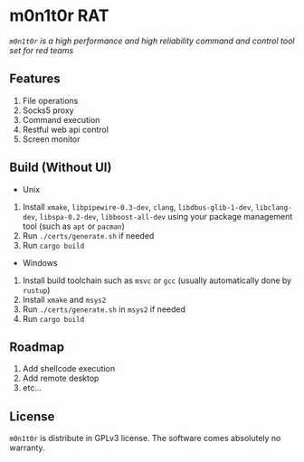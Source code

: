 # m0n1t0r RAT

*`m0n1t0r` is a high performance and high reliability command and control tool set for red teams*

## Features

1. File operations
2. Socks5 proxy
3. Command execution
4. Restful web api control
5. Screen monitor

## Build (Without UI)

- Unix

1. Install `xmake`, `libpipewire-0.3-dev`, `clang`, `libdbus-glib-1-dev`, `libclang-dev`, `libspa-0.2-dev`, `libboost-all-dev` using your package management tool (such as `apt` or `pacman`)
2. Run `./certs/generate.sh` if needed
3. Run `cargo build`

- Windows

1. Install build toolchain such as `msvc` or `gcc` (usually automatically done by `rustup`)
2. Install `xmake` and `msys2`
3. Run `./certs/generate.sh` in `msys2` if needed
4. Run `cargo build`

## Roadmap

1. Add shellcode execution
2. Add remote desktop
3. etc...

## License

`m0n1t0r` is distribute in GPLv3 license. The software comes absolutely no warranty.
